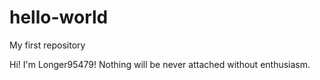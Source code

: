 # hello-world
My first repository

Hi! I'm Longer95479!
Nothing will be never attached without enthusiasm.
